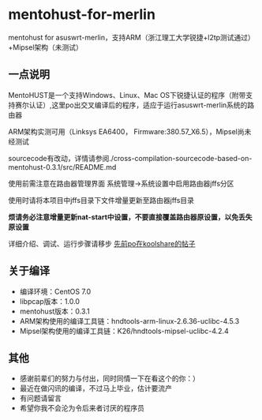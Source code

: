 # mentohust-for-merlin
mentohust for asuswrt-merlin，支持ARM（浙江理工大学锐捷+l2tp测试通过）+Mipsel架构（未测试）

## 一点说明
MentoHUST是一个支持Windows、Linux、Mac OS下锐捷认证的程序（附带支持赛尔认证）,这里po出交叉编译后的程序，适应于运行asuswrt-merlin系统的路由器

ARM架构实测可用（Linksys EA6400， Firmware:380.57_X6.5），Mipsel尚未经测试

sourcecode有改动，详情请参阅./cross-compilation-sourcecode-based-on-mentohust-0.3.1/src/README.md

使用前需注意在路由器管理界面 系统管理->系统设置中启用路由器jffs分区

使用时请将本项目中jffs目录下文件增量更新至路由器jffs目录

**烦请务必注意增量更新nat-start中设置，不要直接覆盖路由器原设置，以免丢失原设置**

详细介绍、调试、运行步骤请移步 [先前po在koolshare的帖子](http://koolshare.cn/thread-9324-1-1.html) 

## 关于编译
* 编译环境：CentOS 7.0
* libpcap版本：1.0.0
* mentohust版本：0.3.1
* ARM架构使用的编译工具链：hndtools-arm-linux-2.6.36-uclibc-4.5.3
* Mipsel架构使用的编译工具链：K26/hndtools-mipsel-uclibc-4.2.4

## 其他
* 感谢前辈们的努力与付出，同时同情一下在看这个的你：）
* 最近在做闪讯的编译，不过马上毕业，估计要流产
* 有问题请留言
* 希望你我不会沦为令后来者讨厌的程序员
